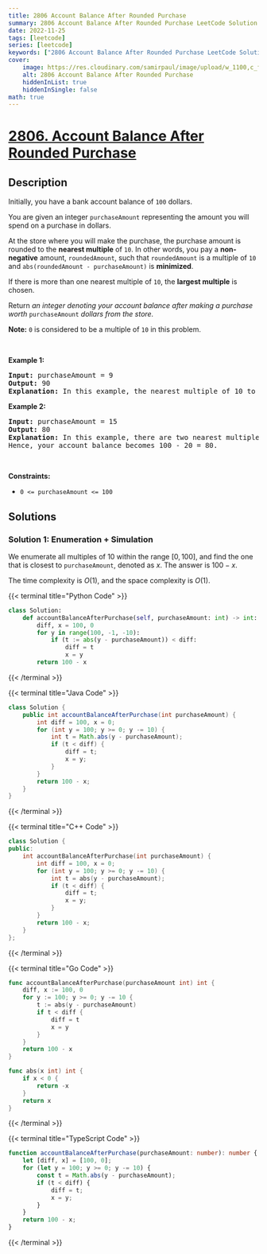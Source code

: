 ```yaml
---
title: 2806 Account Balance After Rounded Purchase
summary: 2806 Account Balance After Rounded Purchase LeetCode Solution Explained
date: 2022-11-25
tags: [leetcode]
series: [leetcode]
keywords: ["2806 Account Balance After Rounded Purchase LeetCode Solution Explained in all languages", "2806 Account Balance After Rounded Purchase", "LeetCode", "leetcode solution in Python3 C++ Java Go PHP Ruby Swift TypeScript Rust C# JavaScript C", "GeeksforGeeks", "InterviewBit", "Coding Ninjas", "HackerRank", "HackerEarth", "CodeChef", "TopCoder", "AlgoExpert", "freeCodeCamp", "Codeforces", "GitHub", "AtCoder", "Samir Paul"]
cover:
    image: https://res.cloudinary.com/samirpaul/image/upload/w_1100,c_fit,co_rgb:FFFFFF,l_text:Arial_75_bold:2806 Account Balance After Rounded Purchase - Solution Explained/problem-solving.webp
    alt: 2806 Account Balance After Rounded Purchase
    hiddenInList: true
    hiddenInSingle: false
math: true
---
```



# [2806. Account Balance After Rounded Purchase](https://leetcode.com/problems/account-balance-after-rounded-purchase)


## Description

<p>Initially, you have a bank account balance of <code>100</code> dollars.</p>

<p>You are given an integer <code>purchaseAmount</code> representing the amount you will spend on a purchase in dollars.</p>

<p>At the store where you will make the purchase, the purchase amount is rounded to the <strong>nearest multiple</strong> of <code>10</code>. In other words, you pay a <strong>non-negative</strong> amount, <code>roundedAmount</code>, such that <code>roundedAmount</code> is a multiple of <code>10</code> and <code>abs(roundedAmount - purchaseAmount)</code> is <strong>minimized</strong>.</p>

<p>If there is more than one nearest multiple of <code>10</code>, the <strong>largest multiple</strong> is chosen.</p>

<p>Return <em>an integer denoting your account balance after making a purchase worth </em><code>purchaseAmount</code><em> dollars from the store.</em></p>

<p><strong>Note:</strong> <code>0</code> is considered to be a multiple of <code>10</code> in this problem.</p>

<p>&nbsp;</p>
<p><strong class="example">Example 1:</strong></p>

<pre>
<strong>Input:</strong> purchaseAmount = 9
<strong>Output:</strong> 90
<strong>Explanation:</strong> In this example, the nearest multiple of 10 to 9 is 10. Hence, your account balance becomes 100 - 10 = 90.
</pre>

<p><strong class="example">Example 2:</strong></p>

<pre>
<strong>Input:</strong> purchaseAmount = 15
<strong>Output:</strong> 80
<strong>Explanation:</strong> In this example, there are two nearest multiples of 10 to 15: 10 and 20. So, the larger multiple, 20, is chosen.
Hence, your account balance becomes 100 - 20 = 80.
</pre>

<p>&nbsp;</p>
<p><strong>Constraints:</strong></p>

<ul>
	<li><code>0 &lt;= purchaseAmount &lt;= 100</code></li>
</ul>

## Solutions

### Solution 1: Enumeration + Simulation

We enumerate all multiples of 10 within the range $[0, 100]$, and find the one that is closest to `purchaseAmount`, denoted as $x$. The answer is $100 - x$.

The time complexity is $O(1)$, and the space complexity is $O(1)$.

<!-- tabs:start -->

{{< terminal title="Python Code" >}}
```python
class Solution:
    def accountBalanceAfterPurchase(self, purchaseAmount: int) -> int:
        diff, x = 100, 0
        for y in range(100, -1, -10):
            if (t := abs(y - purchaseAmount)) < diff:
                diff = t
                x = y
        return 100 - x
```
{{< /terminal >}}

{{< terminal title="Java Code" >}}
```java
class Solution {
    public int accountBalanceAfterPurchase(int purchaseAmount) {
        int diff = 100, x = 0;
        for (int y = 100; y >= 0; y -= 10) {
            int t = Math.abs(y - purchaseAmount);
            if (t < diff) {
                diff = t;
                x = y;
            }
        }
        return 100 - x;
    }
}
```
{{< /terminal >}}

{{< terminal title="C++ Code" >}}
```cpp
class Solution {
public:
    int accountBalanceAfterPurchase(int purchaseAmount) {
        int diff = 100, x = 0;
        for (int y = 100; y >= 0; y -= 10) {
            int t = abs(y - purchaseAmount);
            if (t < diff) {
                diff = t;
                x = y;
            }
        }
        return 100 - x;
    }
};
```
{{< /terminal >}}

{{< terminal title="Go Code" >}}
```go
func accountBalanceAfterPurchase(purchaseAmount int) int {
	diff, x := 100, 0
	for y := 100; y >= 0; y -= 10 {
		t := abs(y - purchaseAmount)
		if t < diff {
			diff = t
			x = y
		}
	}
	return 100 - x
}

func abs(x int) int {
	if x < 0 {
		return -x
	}
	return x
}
```
{{< /terminal >}}

{{< terminal title="TypeScript Code" >}}
```ts
function accountBalanceAfterPurchase(purchaseAmount: number): number {
    let [diff, x] = [100, 0];
    for (let y = 100; y >= 0; y -= 10) {
        const t = Math.abs(y - purchaseAmount);
        if (t < diff) {
            diff = t;
            x = y;
        }
    }
    return 100 - x;
}
```
{{< /terminal >}}

<!-- tabs:end -->

<!-- end -->
